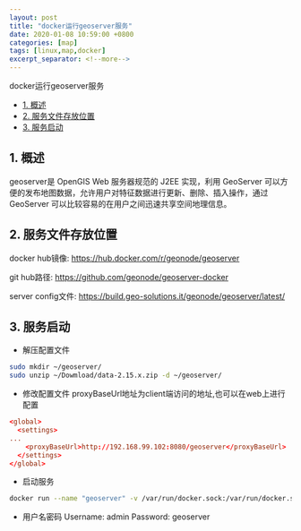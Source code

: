 ```yaml
---
layout: post
title: "docker运行geoserver服务"
date: 2020-01-08 10:59:00 +0800
categories: [map]
tags: [linux,map,docker]
excerpt_separator: <!--more-->
---
```

docker运行geoserver服务
<!--more-->

<!-- @import "[TOC]" {cmd="toc" depthFrom=1 depthTo=6 orderedList=false} -->

<!-- code_chunk_output -->

- [1. 概述](#1-概述)
- [2. 服务文件存放位置](#2-服务文件存放位置)
- [3. 服务启动](#3-服务启动)

<!-- /code_chunk_output -->


## 1. 概述

geoserver是 OpenGIS Web 服务器规范的 J2EE 实现，利用 GeoServer 可以方便的发布地图数据，允许用户对特征数据进行更新、删除、插入操作，通过 GeoServer 可以比较容易的在用户之间迅速共享空间地理信息。

## 2. 服务文件存放位置

docker hub镜像:
https://hub.docker.com/r/geonode/geoserver

git hub路径:
https://github.com/geonode/geoserver-docker

server config文件:
https://build.geo-solutions.it/geonode/geoserver/latest/

## 3. 服务启动

* 解压配置文件
```bash
sudo mkdir ~/geoserver/
sudo unzip ~/Dowmload/data-2.15.x.zip -d ~/geoserver/
```

* 修改配置文件
proxyBaseUrl地址为client端访问的地址,也可以在web上进行配置
```conf
<global>
  <settings>
...
    <proxyBaseUrl>http://192.168.99.102:8080/geoserver</proxyBaseUrl>
  </settings>
</global>
```

* 启动服务
```bash
docker run --name "geoserver" -v /var/run/docker.sock:/var/run/docker.sock -v ~/geoserver/data:/geoserver_data/data -d -p 8080:8080 geonode/geoserve
```

* 用户名密码
Username: admin
Password: geoserver